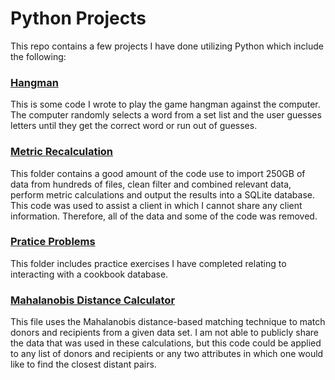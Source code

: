 # Python Projects

This repo contains a few projects I have done utilizing Python which include the following:

### [Hangman](https://github.com/sktorre/python_projects/tree/main/Hangman)
This is some code I wrote to play the game hangman against the computer. The computer randomly selects a word from a set list and the user guesses letters until they get the correct word or run out of guesses.

### [Metric Recalculation](https://github.com/sktorre/python_projects/tree/main/Metric%20Recalculation)
This folder contains a good amount of the code use to import 250GB of data from hundreds of files, clean filter and combined relevant data, perform metric calculations and output the results into a SQLite database. This code was used to assist a client in which I cannot share any client information. Therefore, all of the data and some of the code was removed.

### [Pratice Problems](https://github.com/sktorre/python_projects/tree/main/Practice%20Problems)
This folder includes practice exercises I have completed relating to interacting with a cookbook database.

### [Mahalanobis Distance Calculator](https://github.com/sktorre/python_projects/blob/main/Distance_Measurement_Calculation.py)
This file uses the Mahalanobis distance-based matching technique to match donors and recipients from a given data set. I am not able to publicly share the data that was used in these calculations, but this code could be applied to any list of donors and recipients or any two attributes in which one would like to find the closest distant pairs.                                                                   
